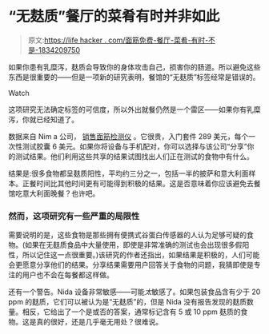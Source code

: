 # “无麸质”餐厅的菜肴有时并非如此

> 原文:[https://life hacker . com/面筋免费-餐厅-菜肴-有时-不是-1834209750](https://lifehacker.com/gluten-free-restaurant-dishes-sometimes-arent-1834209750)

如果你患有乳糜泻，麸质会导致你的身体攻击自己，损害你的肠道。所以避免这些东西是很重要的——但是一项新的研究表明，餐馆的“无麸质”标签经常是错误的。

Watch

这项研究无法确定标签的可信度，所以外出就餐仍然是一个雷区——如果你有乳糜泻，你就已经知道了。

数据来自 Nim a 公司， [销售面筋检测仪](https://nimasensor.com/) 。它很贵，入门套件 289 美元，每个一次性测试胶囊 6 美元。如果你将设备与手机配对，你可以选择与该公司“分享”你的测试结果。他们利用这些共享的结果试图找出人们正在测试的食物中有什么。

结果是:很多食物都呈麸质阳性，平均约三分之一，包括一半的披萨和意大利面样本。正餐时间比其他时间更有可能得到积极的结果。这是否意味着你应该避免去餐馆吃意大利面晚餐？也许吧。

### 然而，这项研究有一些严重的局限性

需要说明的是，这些食物是那些拥有便携式谷蛋白传感器的人认为足够可疑的食物。(如果在无麸质食品中大量使用，即使是非常准确的测试也会出现很多假阳性，所以记住这一点很重要。)该研究的作者还指出，如果结果是积极的，人们可能会更愿意分享他们的结果。分享结果需要用户回答关于食物的问题，我猜即使是专注的用户也不会在每餐都这样做。

还有一个警告。Nida 设备非常敏感——可能*太*敏感了。如果包装食品含有少于 20 ppm 的麸质，它们可以被认为是“无麸质”的，但是 Nida 没有报告发现的麸质数量。相反，它给出了一个是或否的答案，通常标记含有 5 或 10 ppm 麸质的食物。这是真的很好，还是几乎毫无用处？很难说。